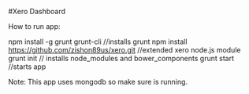 #Xero Dashboard

How to run app:

npm install -g grunt grunt-cli //installs grunt
npm install https://github.com/zishon89us/xero.git //extended xero node.js module
grunt init // installs node_modules and bower_components
grunt start //starts app

Note: This app uses mongodb so make sure is running.
